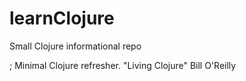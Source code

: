 # learnClojure
Small Clojure informational repo

; Minimal Clojure refresher. "Living Clojure" Bill O'Reilly
